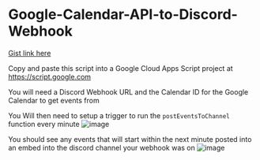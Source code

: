 # Google-Calendar-API-to-Discord-Webhook
[Gist link here](https://gist.github.com/DjMuffinTops/95aecdc07c9cbf4968cfe3037c7fa22a)

Copy and paste this script into a Google Cloud Apps Script project at https://script.google.com


You will need a Discord Webhook URL and the Calendar ID for the Google Calendar to get events from

You Will then need to setup a trigger to run the `postEventsToChannel` function every minute
![image](https://user-images.githubusercontent.com/68816695/133912945-f065cbcb-5a59-46f8-a3ad-e98412ec9b82.png)

You should see any events that will start within the next minute posted into an embed into the discord channel your webhook was on
![image](https://user-images.githubusercontent.com/68816695/133913037-00a74fa2-0bf7-4652-9b83-cd9a4efa4b15.png)
